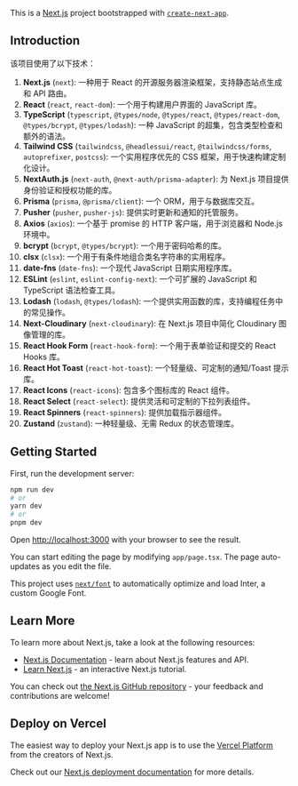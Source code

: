 This is a [Next.js](https://nextjs.org/) project bootstrapped with [`create-next-app`](https://github.com/vercel/next.js/tree/canary/packages/create-next-app).

## Introduction

该项目使用了以下技术：

1. **Next.js** (`next`): 一种用于 React 的开源服务器渲染框架，支持静态站点生成和 API 路由。
2. **React** (`react`, `react-dom`): 一个用于构建用户界面的 JavaScript 库。
3. **TypeScript** (`typescript`, `@types/node`, `@types/react`, `@types/react-dom`, `@types/bcrypt`, `@types/lodash`): 一种 JavaScript 的超集，包含类型检查和额外的语法。
4. **Tailwind CSS** (`tailwindcss`, `@headlessui/react`, `@tailwindcss/forms`, `autoprefixer`, `postcss`): 一个实用程序优先的 CSS 框架，用于快速构建定制化设计。
5. **NextAuth.js** (`next-auth`, `@next-auth/prisma-adapter`): 为 Next.js 项目提供身份验证和授权功能的库。
6. **Prisma** (`prisma`, `@prisma/client`): 一个 ORM，用于与数据库交互。
7. **Pusher** (`pusher`, `pusher-js`): 提供实时更新和通知的托管服务。
8. **Axios** (`axios`): 一个基于 promise 的 HTTP 客户端，用于浏览器和 Node.js 环境中。
9. **bcrypt** (`bcrypt`, `@types/bcrypt`): 一个用于密码哈希的库。
10. **clsx** (`clsx`): 一个用于有条件地组合类名字符串的实用程序。
11. **date-fns** (`date-fns`): 一个现代 JavaScript 日期实用程序库。
12. **ESLint** (`eslint`, `eslint-config-next`): 一个可扩展的 JavaScript 和 TypeScript 语法检查工具。
13. **Lodash** (`lodash`, `@types/lodash`): 一个提供实用函数的库，支持编程任务中的常见操作。
14. **Next-Cloudinary** (`next-cloudinary`): 在 Next.js 项目中简化 Cloudinary 图像管理的库。
15. **React Hook Form** (`react-hook-form`): 一个用于表单验证和提交的 React Hooks 库。
16. **React Hot Toast** (`react-hot-toast`): 一个轻量级、可定制的通知/Toast 提示库。
17. **React Icons** (`react-icons`): 包含多个图标库的 React 组件。
18. **React Select** (`react-select`): 提供灵活和可定制的下拉列表组件。
19. **React Spinners** (`react-spinners`): 提供加载指示器组件。
20. **Zustand** (`zustand`): 一种轻量级、无需 Redux 的状态管理库。

## Getting Started

First, run the development server:

```bash
npm run dev
# or
yarn dev
# or
pnpm dev
```

Open [http://localhost:3000](http://localhost:3000) with your browser to see the result.

You can start editing the page by modifying `app/page.tsx`. The page auto-updates as you edit the file.

This project uses [`next/font`](https://nextjs.org/docs/basic-features/font-optimization) to automatically optimize and load Inter, a custom Google Font.

## Learn More

To learn more about Next.js, take a look at the following resources:

- [Next.js Documentation](https://nextjs.org/docs) - learn about Next.js features and API.
- [Learn Next.js](https://nextjs.org/learn) - an interactive Next.js tutorial.

You can check out [the Next.js GitHub repository](https://github.com/vercel/next.js/) - your feedback and contributions are welcome!

## Deploy on Vercel

The easiest way to deploy your Next.js app is to use the [Vercel Platform](https://vercel.com/new?utm_medium=default-template&filter=next.js&utm_source=create-next-app&utm_campaign=create-next-app-readme) from the creators of Next.js.

Check out our [Next.js deployment documentation](https://nextjs.org/docs/deployment) for more details.
